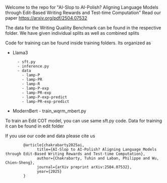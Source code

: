 Welcome to the repo for "AI-Slop to AI-Polish? Aligning Language Models through Edit-Based Writing Rewards and Test-time Computation"
Read our paper https://arxiv.org/pdf/2504.07532

The data for the Writing Qualiity Benchmark can be found in the respective folder. We have given individual splits as well as combined splits

Code for training can be found inside training folders. Its organized as
- Llama3

        - sft.py
        - inference.py
        - data
          - lamp-P
          - lamp-PR
          - lamp-R
          - lamp-P-exp
          - lamp-PR-exp
          - lamp-P-exp-predict
          - lamp-PR-exp-predict

- ModernBert
        - train_wqrm_mbert.py


To train an Edit COT model, you can use same sft.py code. Data for training it can be found in edit folder

If you use our code and data please cite us

            @article{chakrabarty2025ai,
                  title={AI-Slop to AI-Polish? Aligning Language Models through Edit-Based Writing Rewards and Test-time Computation},
                  author={Chakrabarty, Tuhin and Laban, Philippe and Wu, Chien-Sheng},
                  journal={arXiv preprint arXiv:2504.07532},
                  year={2025}
            }


